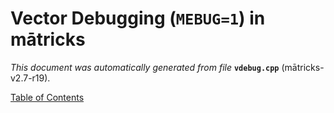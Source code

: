 
# Vector Debugging (`MEBUG=1`) in mātricks
_This document was automatically generated from file_ **`vdebug.cpp`** (mātricks-v2.7-r19).


[Table of Contents](README.md)

